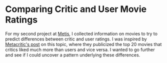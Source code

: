 # Comparing Critic and User Movie Ratings

For my second project at [Metis](http://www.thisismetis.com/data-science-bootcamps), I collected information on movies to try to predict differences between critic and user ratings. I was inspired by [Metacritic's post](http://www.metacritic.com/feature/movie-critics-vs-users) on this topic, where they publicized the top 20 movies that critics liked much more than users and vice versa. I wanted to go further and see if I could uncover a pattern underlying these differences. 
